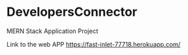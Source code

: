 # DevelopersConnector
MERN Stack Application Project

Link to the web APP
https://fast-inlet-77718.herokuapp.com/

